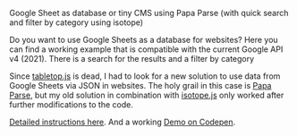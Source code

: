 Google Sheet as database or tiny CMS using Papa Parse (with quick search and filter by category using isotope)

Do you want to use Google Sheets as a database for websites? 
Here you can find a working example that is compatible with the current Google API v4 (2021). 
There is a search for the results and a filter by category

Since <a href="https://github.com/jsoma/tabletop">tabletop.js</a> is dead, I had to look for a new solution to use data from Google Sheets via JSON in websites. 
The holy grail in this case is <a href="https://www.papaparse.com">Papa Parse</a>, but my old solution in combination with <a href="https://isotope.metafizzy.co">isotope.js</a> only worked after further modifications to the code.

<a href="https://frankbueltge.de/en/google-sheets-as-database-or-tiny-cms/">Detailed instructions here</a>.
And a working <a href="https://codepen.io/aenk/pen/RwgPXKd">Demo on Codepen</a>.
